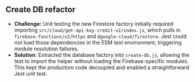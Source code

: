 ## Create DB refactor

- **Challenge:** Unit testing the new Firestore factory initially required importing `src/cloud/get-api-key-credit-v2/index.js`, which pulls in `firebase-functions/v2/https` and `@google-cloud/firestore`. Jest could not load those dependencies in the ESM test environment, triggering module resolution failures.
- **Solution:** Extracted the database factory into `create-db.js`, allowing the test to import the helper without loading the Firebase-specific modules. This kept the production code decoupled and enabled a straightforward Jest unit test.
